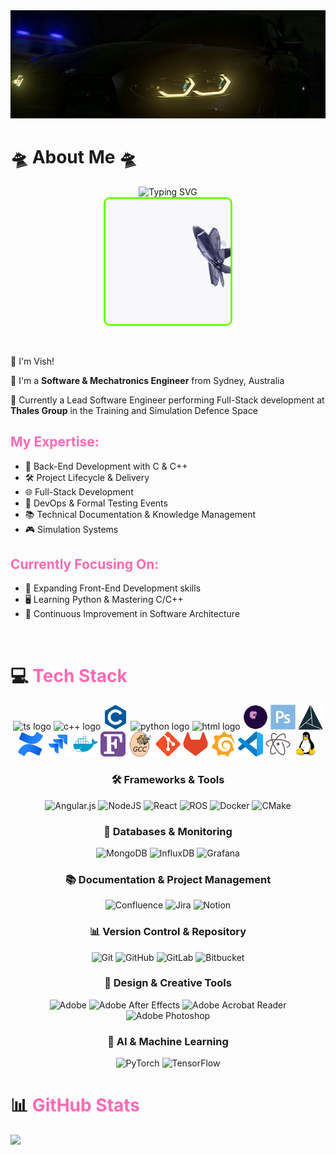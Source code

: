 <div align="center">
  <img src="./assets/image-banner-edited.png" alt="Banner Image" />
</div>

# 🛸 About Me 🛸
<div align="center">
  <img src="https://readme-typing-svg.demolab.com?font=Fira+Code&weight=600&size=28&duration=4000&pause=1000&color=6AFF00&center=true&vCenter=true&random=false&width=535&lines=Welcome+to+my+Profile+%F0%9F%91%8B;Software+%26+Mechatronics+Engineer;Full-Stack+Developer" alt="Typing SVG" />
</div>

<div align="center">
  <kbd>
    <img alt="F22 Raptor" width="200" height="200" src="./assets/f22.gif"style="border: 3px solid rgb(106, 255, 0); border-radius: 10px;"/>
  </kbd>
</div>

&nbsp;

🔹 I'm Vish!

🔹 I'm a **Software & Mechatronics Engineer** from Sydney, Australia

🔹 Currently a Lead Software Engineer performing Full-Stack development at **Thales Group** in the Training and Simulation Defence Space

## <span style="color: #FF69B4"> My Expertise: </span>
  - 💪 Back-End Development with C & C++
  - 🛠️ Project Lifecycle & Delivery
  - 🌐 Full-Stack Development
  - 🔄 DevOps & Formal Testing Events
  - 📚 Technical Documentation & Knowledge Management
  - 🎮 Simulation Systems

## <span style="color: #FF69B4"> Currently Focusing On: </span>
  - 🎯 Expanding Front-End Development skills
  - 🖥️ Learning Python & Mastering C/C++
  - 🔨 Continuous Improvement in Software Architecture

&nbsp;

# 💻 <span style="color: #FF69B4"> Tech Stack</span>

<div align="center"
### 🔧 Experience
  <img src="https://cdn.jsdelivr.net/gh/devicons/devicon@latest/icons/javascript/javascript-plain.svg" width="40" height="40" alt="js logo"  />
  <img src="https://cdn.jsdelivr.net/gh/devicons/devicon@latest/icons/typescript/typescript-plain.svg" width="40" height="40" alt="ts logo"  />
  <img src="https://cdn.jsdelivr.net/gh/devicons/devicon@latest/icons/cplusplus/cplusplus-plain.svg" width="40" height="40" alt="c++ logo" />
  <img src="https://github.com/devicons/devicon/blob/v2.16.0/icons/c/c-plain.svg" width="40" height="40" alt="c logo" />
  <img src="https://cdn.jsdelivr.net/gh/devicons/devicon@latest/icons/python/python-plain.svg" width="40" height="40" alt="python logo"  />
  <img src="https://cdn.jsdelivr.net/gh/devicons/devicon@latest/icons/html5/html5-plain.svg" width="40" height="40" alt="html logo"  />
  <img src="https://github.com/devicons/devicon/blob/v2.16.0/icons/aftereffects/aftereffects-original.svg" width="40" height="40" alt="ae logo" />
  <img src="./assets/ps.png" width="40" height="40" alt="ps logo" />
  <img src="https://github.com/devicons/devicon/blob/v2.16.0/icons/cmake/cmake-plain.svg" width="40" height="40" alt="cmake logo" />
  <img src="https://github.com/devicons/devicon/blob/v2.16.0/icons/confluence/confluence-original.svg" width="40" height="40" alt="confluence logo" />
  <img src="https://github.com/devicons/devicon/blob/v2.16.0/icons/jira/jira-original.svg" width="40" height="40" alt="jira logo" />
  <img src="https://github.com/devicons/devicon/blob/v2.16.0/icons/docker/docker-plain.svg" width="40" height="40" alt="docker logo" />
  <img src="https://github.com/devicons/devicon/blob/v2.16.0/icons/fortran/fortran-original.svg" width="40" height="40" alt="fortran logo" />
  <img src="https://github.com/devicons/devicon/blob/v2.16.0/icons/gcc/gcc-original.svg" width="40" height="40" alt="gcc logo" />
  <img src="https://github.com/devicons/devicon/blob/v2.16.0/icons/git/git-plain.svg" width="40" height="40" alt="git logo" />
  <img src="https://github.com/devicons/devicon/blob/v2.16.0/icons/gitlab/gitlab-plain.svg" width="40" height="40" alt="gitlab logo" />
  <img src="https://github.com/devicons/devicon/blob/v2.16.0/icons/grafana/grafana-plain.svg" width="40" height="40" alt="grafana logo" />
  <img src="https://github.com/devicons/devicon/blob/v2.16.0/icons/vscode/vscode-original.svg" width="40" height="40" alt="vscode logo" />
  <img src="./assets/atom.png" width="40" height="40" alt="atom logo" />
  <img src="https://github.com/devicons/devicon/blob/v2.16.0/icons/linux/linux-original.svg" width="40" height="40" alt="linux logo" />


  ### 🛠 Frameworks & Tools
  ![Angular.js](https://img.shields.io/badge/angular.js-%23E23237.svg?style=for-the-badge&logo=angularjs&logoColor=white) 
  ![NodeJS](https://img.shields.io/badge/node.js-6DA55F?style=for-the-badge&logo=node.js&logoColor=white) 
  ![React](https://img.shields.io/badge/react-%2320232a.svg?style=for-the-badge&logo=react&logoColor=%2361DAFB) 
  ![ROS](https://img.shields.io/badge/ros-%230A0FF9.svg?style=for-the-badge&logo=ros&logoColor=white)
  ![Docker](https://img.shields.io/badge/docker-%230db7ed.svg?style=for-the-badge&logo=docker&logoColor=white)
  ![CMake](https://img.shields.io/badge/CMake-%23008FBA.svg?style=for-the-badge&logo=cmake&logoColor=white)

  ### 💾 Databases & Monitoring
  ![MongoDB](https://img.shields.io/badge/MongoDB-%234ea94b.svg?style=for-the-badge&logo=mongodb&logoColor=white) 
  ![InfluxDB](https://img.shields.io/badge/InfluxDB-22ADF6?style=for-the-badge&logo=InfluxDB&logoColor=white)
  ![Grafana](https://img.shields.io/badge/grafana-%23F46800.svg?style=for-the-badge&logo=grafana&logoColor=white)

  ### 📚 Documentation & Project Management
  ![Confluence](https://img.shields.io/badge/confluence-%23172BF4.svg?style=for-the-badge&logo=confluence&logoColor=white)
  ![Jira](https://img.shields.io/badge/jira-%230A0FFF.svg?style=for-the-badge&logo=jira&logoColor=white)
  ![Notion](https://img.shields.io/badge/Notion-%23000000.svg?style=for-the-badge&logo=notion&logoColor=white)

  ### 📊 Version Control & Repository
  ![Git](https://img.shields.io/badge/git-%23F05033.svg?style=for-the-badge&logo=git&logoColor=white)
  ![GitHub](https://img.shields.io/badge/github-%23121011.svg?style=for-the-badge&logo=github&logoColor=white)
  ![GitLab](https://img.shields.io/badge/gitlab-%23181717.svg?style=for-the-badge&logo=gitlab&logoColor=white)
  ![Bitbucket](https://img.shields.io/badge/bitbucket-%230047B3.svg?style=for-the-badge&logo=bitbucket&logoColor=white)

  ### 🎨 Design & Creative Tools
  ![Adobe](https://img.shields.io/badge/adobe-%23FF0000.svg?style=for-the-badge&logo=adobe&logoColor=white) 
  ![Adobe After Effects](https://img.shields.io/badge/Adobe%20After%20Effects-9999FF.svg?style=for-the-badge&logo=Adobe%20After%20Effects&logoColor=white) 
  ![Adobe Acrobat Reader](https://img.shields.io/badge/Adobe%20Acrobat%20Reader-EC1C24.svg?style=for-the-badge&logo=Adobe%20Acrobat%20Reader&logoColor=white) 
  ![Adobe Photoshop](https://img.shields.io/badge/adobe%20photoshop-%2331A8FF.svg?style=for-the-badge&logo=adobe%20photoshop&logoColor=white)

  ### 🤖 AI & Machine Learning
  ![PyTorch](https://img.shields.io/badge/PyTorch-%23EE4C2C.svg?style=for-the-badge&logo=PyTorch&logoColor=white)
  ![TensorFlow](https://img.shields.io/badge/TensorFlow-%23FF6F00.svg?style=for-the-badge&logo=TensorFlow&logoColor=white)
</div>

<!-- BEGIN YOUTUBE-CARDS -->
<!-- END YOUTUBE-CARDS -->

# 📊 <span style="color: #FF69B4"> GitHub Stats </span>
![](https://github-readme-stats.vercel.app/api/top-langs/?username=vish8426&theme=rose&hide_border=false&include_all_commits=false&count_private=false&layout=compact)
